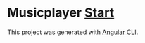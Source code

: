 # Musicplayer [Start](https://zxzx1290.github.io/music/)

This project was generated with [Angular CLI](https://github.com/angular/angular-cli).